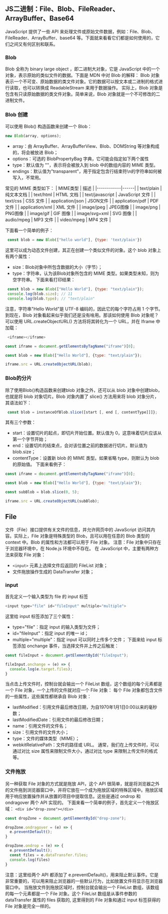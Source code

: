## JS二进制：File、Blob、FileReader、ArrayBuffer、Base64
JavaScript 提供了一些 API 来处理文件或原始文件数据，例如：File、Blob、FileReader、ArrayBuffer、base64 等。下面就来看看它们都是如何使用的，它们之间又有何区别和联系。

### Blob
Blob 全称为 binary large object ，即二进制大对象，它是 JavaScript 中的一个对象，表示原始的类似文件的数据。下面是 MDN 中对 Blob 的解释：
Blob 对象表示一个不可变、原始数据的类文件对象。它的数据可以按文本或二进制的格式进行读取，也可以转换成 ReadableStream 来用于数据操作。
实际上，Blob 对象是包含有只读原始数据的类文件对象。简单来说，Blob 对象就是一个不可修改的二进制文件。

### Blob 创建
可以使用 Blob() 构造函数来创建一个 Blob：
```js
new Blob(array, options);
```
+ array：由 ArrayBuffer、ArrayBufferView、Blob、DOMString 等对象构成的，将会被放进 Blob；
+ options：可选的 BlobPropertyBag 字典，它可能会指定如下两个属性 
 + type：默认值为 ""，表示将会被放入到 blob 中的数组内容的 MIME 类型。
 + endings：默认值为"transparent"，用于指定包含行结束符\n的字符串如何被写入，不常用。

常见的 MIME 类型如下：
| MIME类型 | 描述 |
|------------|------|
| text/plain | 纯文本文档 |
| text/html | HTML 文档 |
| text/javascript | JavaScript 文件 |
| text/css | CSS 文件 |
| application/json | JSON文件 |
| application/pdf | PDF文件 |
| application/xml | XML 文件 |
| image/jpeg | JPEG图像 |
| image/png | PNG图像 |
| image/gif | GIF 图像 |
| image/svg+xml | SVG 图像 |
| audio/mpeg | MP3 文件 |
| video/mpeg | MP4 文件 |

下面看一个简单的例子： 
```js
 const blob = new Blob(["hello world"], {type: 'text/plain'})
```
这里可以成为动态文件创建，其正在创建一个类似文件的对象。这个 blob 对象上有两个属性：
+ size：Blob对象中所包含数据的大小（字节）；
+ type：字符串，认为该Blob对象所包含的 MIME 类型。如果类型未知，则为空字符串。
下面来看打印结果：
```js
 const blob = new Blob(["Hello World"], {type: "text/plain"});
 console.log(blob.size); // 11
 console.log(blob.type); // "text/plain"
```
注意，字符串"Hello World"是 UTF-8 编码的，因此它的每个字符占用 1 个字节。
到现在，Blob 对象看起来似乎我们还是没有啥用。那该如何使用 Blob 对象呢？可以使用 URL.createObjectURL() 方法将将其转化为一个 URL，并在 Iframe 中加载：
```js
 <iframe></iframe>

const iframe = document.getElementsByTagName("iframe")[0];

const blob = new Blob(["Hello World"], {type: "text/plain"});

iframe.src = URL.createObjectURL(blob);
```

### Blob的分片

除了使用Blob()构造函数来创建blob 对象之外，还可以从 blob 对象中创建blob，也就是将 blob 对象切片。Blob 对象内置了 slice() 方法用来将 blob 对象分片，其语法如下：

```js
 const blob = instanceOfBlob.slice([start [, end [, contentType]]]};
```

其有三个参数：
 + start：设置切片的起点，即切片开始位置。默认值为 0，这意味着切片应该从第一个字节开始；
 + end：设置切片的结束点，会对该位置之前的数据进行切片。默认值为blob.size；
 + contentType：设置新 blob 的 MIME 类型。如果省略 type，则默认为 blob 的原始值。
下面来看例子：
```js
const iframe = document.getElementsByTagName("iframe")[0];

const blob = new Blob(["Hello World"], {type: "text/plain"});

const subBlob = blob.slice(0, 5);

iframe.src = URL.createObjectURL(subBlob);
```

## File
文件（File）接口提供有关文件的信息，并允许网页中的 JavaScript 访问其内容。实际上，File 对象是特殊类型的 Blob，且可以用在任意的 Blob 类型的 context 中。Blob 的属性和方法都可以用于 File 对象。
注意：File 对象中只存在于浏览器环境中，在 Node.js 环境中不存在。
在 JavaScript 中，主要有两种方法来获取 File 对象：
+ `<input>` 元素上选择文件后返回的 FileList 对象；
+ 文件拖放操作生成的 DataTransfer 对象；

### input
 首先定义一个输入类型为 file 的 input 标签
```js
<input type="file" id="fileInput" multiple="multiple">
```
这里给 input 标签添加了三个属性：
+ type="file"：指定 input 的输入类型为文件；
+ id="fileInput"：指定 input 的唯一 id；
+ multiple="multiple"：指定 input 可以同时上传多个文件；
下面来给 input 标签添加 onchange 事件，当选择文件并上传之后触发：
```js
const fileInput = document.getElementById("fileInput");

fileInput.onchange = (e) => {
  console.log(e.target.files);
}
```
当点击上传文件时，控制台就会输出一个 FileList 数组，这个数组的每个元素都是一个 File 对象，一个上传的文件就对应一个 File 对象：
每个 File 对象都包含文件的一些属性，这些属性都继承自 Blob 对象：
+ lastModified：引用文件最后修改日期，为自1970年1月1日0:00以来的毫秒数；
+ lastModifiedDate：引用文件的最后修改日期；
+ name：引用文件的文件名；
+ size：引用文件的文件大小；
+ type：文件的媒体类型（MIME）；
+ webkitRelativePath：文件的路径或 URL。
通常，我们在上传文件时，可以通过对比 size 属性来限制文件大小，通过对比 type 来限制上传文件的格式等。

### 文件拖放

另一种获取 File 对象的方式就是拖放 API，这个 API 很简单，就是将浏览器之外的文件拖到浏览器窗口中，并将它放在一个成为拖放区域的特殊区域中。拖放区域用于响应放置操作并从放置的项目中提取信息。这些是通过 ondrop 和 ondragover 两个 API 实现的。
下面来看一个简单的例子，首先定义一个拖放区域：
``` <div id="drop-zone"></div> ```
```js
const dropZone = document.getElementById("drop-zone");

dropZone.ondragover = (e) => {
  e.preventDefault();
}

dropZone.ondrop = (e) => {
  e.preventDefault();
  const files = e.dataTransfer.files;
  console.log(files)
}
```
注意：这里给两个 API 都添加了 e.preventDefault()，用来阻止默认事件。它是非常重要的，可以用来阻止浏览器的一些默认行为，比如放置文件将显示在浏览器窗口中。
当拖放文件到拖放区域时，控制台就会输出一个 FileList 数组，该数组的每一个元素都是一个 File 对象。这个 FileList 数组是从事件参数的 dataTransfer 属性的 files 获取的,
这里得到的 File 对象和通过 input 标签获得的 File 对象是完全一样的。